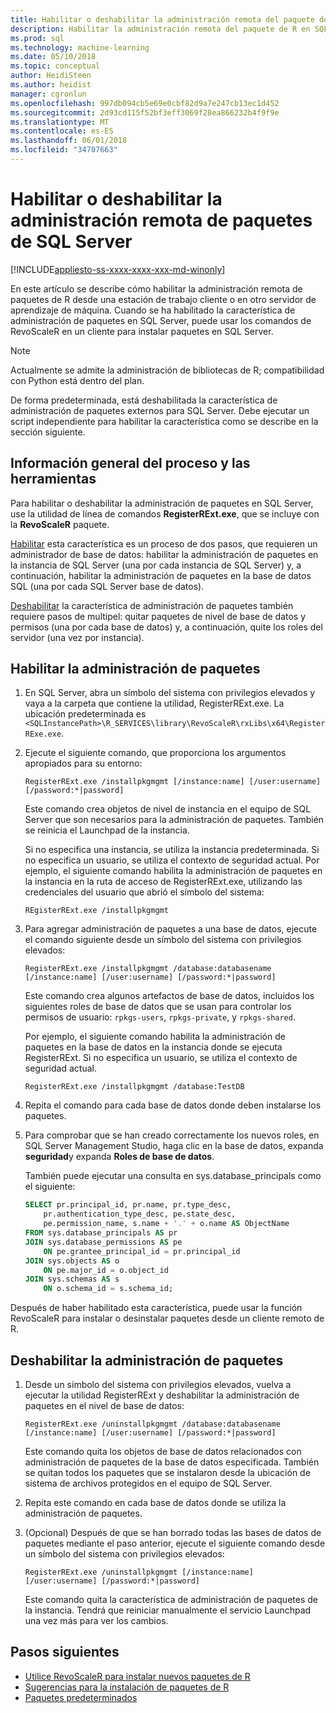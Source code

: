 ```yaml
---
title: Habilitar o deshabilitar la administración remota del paquete de R para el aprendizaje automático de SQL Server | Documentos de Microsoft
description: Habilitar la administración remota del paquete de R en SQL Server 2016 R Services o SQL Server de 2017 Machine Learning Services (In-Database)
ms.prod: sql
ms.technology: machine-learning
ms.date: 05/10/2018
ms.topic: conceptual
author: HeidiSteen
ms.author: heidist
manager: cgronlun
ms.openlocfilehash: 997db094cb5e69e0cbf82d9a7e247cb13ec1d452
ms.sourcegitcommit: 2d93cd115f52bf3eff3069f28ea866232b4f9f9e
ms.translationtype: MT
ms.contentlocale: es-ES
ms.lasthandoff: 06/01/2018
ms.locfileid: "34707663"
---
```

# <a name="enable-or-disable-remote-package-management-for-sql-server"></a>Habilitar o deshabilitar la administración remota de paquetes de SQL Server
[!INCLUDE[appliesto-ss-xxxx-xxxx-xxx-md-winonly](../../includes/appliesto-ss-xxxx-xxxx-xxx-md-winonly.md)]

En este artículo se describe cómo habilitar la administración remota de paquetes de R desde una estación de trabajo cliente o en otro servidor de aprendizaje de máquina. Cuando se ha habilitado la característica de administración de paquetes en SQL Server, puede usar los comandos de RevoScaleR en un cliente para instalar paquetes en SQL Server.

> [!NOTE]
> Actualmente se admite la administración de bibliotecas de R; compatibilidad con Python está dentro del plan.

De forma predeterminada, está deshabilitada la característica de administración de paquetes externos para SQL Server. Debe ejecutar un script independiente para habilitar la característica como se describe en la sección siguiente.

## <a name="overview-of-process-and-tools"></a>Información general del proceso y las herramientas

Para habilitar o deshabilitar la administración de paquetes en SQL Server, use la utilidad de línea de comandos **RegisterRExt.exe**, que se incluye con la **RevoScaleR** paquete.

[Habilitar](#bkmk_enable) esta característica es un proceso de dos pasos, que requieren un administrador de base de datos: habilitar la administración de paquetes en la instancia de SQL Server (una por cada instancia de SQL Server) y, a continuación, habilitar la administración de paquetes en la base de datos SQL (una por cada SQL Server base de datos).

[Deshabilitar](#bkmk_disable) la característica de administración de paquetes también requiere pasos de multipel: quitar paquetes de nivel de base de datos y permisos (una por cada base de datos) y, a continuación, quite los roles del servidor (una vez por instancia).

## <a name="bkmk_enable"></a> Habilitar la administración de paquetes

1. En SQL Server, abra un símbolo del sistema con privilegios elevados y vaya a la carpeta que contiene la utilidad, RegisterRExt.exe. La ubicación predeterminada es `<SQLInstancePath>\R_SERVICES\library\RevoScaleR\rxLibs\x64\RegisterRExe.exe`.

2. Ejecute el siguiente comando, que proporciona los argumentos apropiados para su entorno:

    `RegisterRExt.exe /installpkgmgmt [/instance:name] [/user:username] [/password:*|password]`

    Este comando crea objetos de nivel de instancia en el equipo de SQL Server que son necesarios para la administración de paquetes. También se reinicia el Launchpad de la instancia.

    Si no especifica una instancia, se utiliza la instancia predeterminada. Si no especifica un usuario, se utiliza el contexto de seguridad actual. Por ejemplo, el siguiente comando habilita la administración de paquetes en la instancia en la ruta de acceso de RegisterRExt.exe, utilizando las credenciales del usuario que abrió el símbolo del sistema:

    `REgisterRExt.exe /installpkgmgmt`

3. Para agregar administración de paquetes a una base de datos, ejecute el comando siguiente desde un símbolo del sistema con privilegios elevados:

    `RegisterRExt.exe /installpkgmgmt /database:databasename [/instance:name] [/user:username] [/password:*|password]`
   
    Este comando crea algunos artefactos de base de datos, incluidos los siguientes roles de base de datos que se usan para controlar los permisos de usuario: `rpkgs-users`, `rpkgs-private`, y `rpkgs-shared`.

    Por ejemplo, el siguiente comando habilita la administración de paquetes en la base de datos en la instancia donde se ejecuta RegisterRExt. Si no especifica un usuario, se utiliza el contexto de seguridad actual.

    `RegisterRExt.exe /installpkgmgmt /database:TestDB`

4. Repita el comando para cada base de datos donde deben instalarse los paquetes.

5. Para comprobar que se han creado correctamente los nuevos roles, en SQL Server Management Studio, haga clic en la base de datos, expanda **seguridad**y expanda **Roles de base de datos**.

    También puede ejecutar una consulta en sys.database_principals como el siguiente:

    ```SQL
    SELECT pr.principal_id, pr.name, pr.type_desc,   
        pr.authentication_type_desc, pe.state_desc,   
        pe.permission_name, s.name + '.' + o.name AS ObjectName  
    FROM sys.database_principals AS pr  
    JOIN sys.database_permissions AS pe  
        ON pe.grantee_principal_id = pr.principal_id  
    JOIN sys.objects AS o  
        ON pe.major_id = o.object_id  
    JOIN sys.schemas AS s  
        ON o.schema_id = s.schema_id;
    ```

Después de haber habilitado esta característica, puede usar la función RevoScaleR para instalar o desinstalar paquetes desde un cliente remoto de R.

## <a name="bkmk_disable"></a> Deshabilitar la administración de paquetes

1. Desde un símbolo del sistema con privilegios elevados, vuelva a ejecutar la utilidad RegisterRExt y deshabilitar la administración de paquetes en el nivel de base de datos:

    `RegisterRExt.exe /uninstallpkgmgmt /database:databasename [/instance:name] [/user:username] [/password:*|password]`

    Este comando quita los objetos de base de datos relacionados con administración de paquetes de la base de datos especificada. También se quitan todos los paquetes que se instalaron desde la ubicación de sistema de archivos protegidos en el equipo de SQL Server.

2. Repita este comando en cada base de datos donde se utiliza la administración de paquetes.

3.  (Opcional) Después de que se han borrado todas las bases de datos de paquetes mediante el paso anterior, ejecute el siguiente comando desde un símbolo del sistema con privilegios elevados:

    `RegisterRExt.exe /uninstallpkgmgmt [/instance:name] [/user:username] [/password:*|password]`

    Este comando quita la característica de administración de paquetes de la instancia. Tendrá que reiniciar manualmente el servicio Launchpad una vez más para ver los cambios.

## <a name="next-steps"></a>Pasos siguientes

+ [Utilice RevoScaleR para instalar nuevos paquetes de R](use-revoscaler-to-manage-r-packages.md)
+ [Sugerencias para la instalación de paquetes de R](packages-installed-in-user-libraries.md)
+ [Paquetes predeterminados](installing-and-managing-r-packages.md)